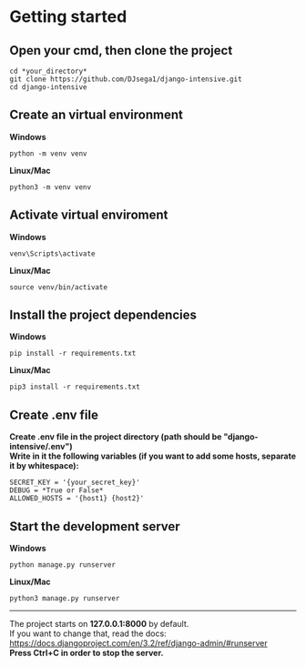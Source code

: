 # Getting started
## Open your cmd, then clone the project
```
cd *your_directory*
git clone https://github.com/DJsega1/django-intensive.git
cd django-intensive
```  
## Create an virtual environment
**Windows**
```
python -m venv venv
```
**Linux/Mac**
```
python3 -m venv venv
```
  
## Activate virtual enviroment
**Windows**
```
venv\Scripts\activate
```
**Linux/Mac**
```
source venv/bin/activate
```

## Install the project dependencies
**Windows**
```
pip install -r requirements.txt
```
**Linux/Mac**
```
pip3 install -r requirements.txt
```
## Create .env file 
**Create .env file in the project directory (path should be "django-intensive/.env")**  
**Write in it the following variables (if you want to add some hosts, separate it by whitespace):**
```
SECRET_KEY = '{your_secret_key}'
DEBUG = *True or False*
ALLOWED_HOSTS = '{host1} {host2}'
```
## Start the development server
**Windows**
```
python manage.py runserver
```  
**Linux/Mac**
```
python3 manage.py runserver
```
___
The project starts on **127.0.0.1:8000** by default.  
If you want to change that, read the docs:  
https://docs.djangoproject.com/en/3.2/ref/django-admin/#runserver  
**Press Ctrl+C in order to stop the server.**
